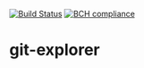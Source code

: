 [![Build Status](https://travis-ci.com/rodrigowaters/git-explorer.svg?branch=master)](https://travis-ci.com/rodrigowaters/git-explorer)
[![BCH compliance](https://bettercodehub.com/edge/badge/rodrigowaters/git-explorer?branch=master)](https://bettercodehub.com/)

# git-explorer
